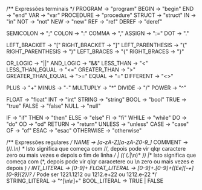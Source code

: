 /** Expressões terminais */
PROGRAM -> "program"
BEGIN -> "begin"
END -> "end"
VAR -> "var"
PROCEDURE -> "procedure"
STRUCT -> "struct"
IN -> "in"
NOT -> "not"
NEW -> "new"
REF -> "ref"
DEREF -> "deref"

SEMICOLON -> ";"
COLON -> ":"
COMMA -> ","
ASSIGN -> ":="
DOT -> "."

LEFT_BRACKET -> "["
RIGHT_BRACKET -> "]"
LEFT_PARENTHESIS -> "("
RIGHT_PARENTHESIS -> ")"
LEFT_BRACES -> "{"
RIGHT_BRACES -> "}"

OR_LOGIC -> "||"
AND_LOGIC -> "&&"
LESS_THAN -> "<"
LESS_THAN_EQUAL -> "<="
GREATER_THAN -> ">"
GREATER_THAN_EQUAL -> ">="
EQUAL -> "="
DIFFERENT -> "<>"

PLUS -> "+"
MINUS -> "-"
MULTUPLY -> "*"
DIVIDE -> "/"
POWER -> "^"

FLOAT -> "float"
INT -> "int"
STRING -> "string"
BOOL -> "bool"
TRUE -> "true"
FALSE -> "false"
NULL -> "null"

IF -> "if"
THEN -> "then"
ELSE -> "else"
FI -> "fi"
WHILE -> "while"
DO -> "do"
OD -> "od"
RETURN -> "return"
UNLESS -> "unless"
CASE -> "case"
OF -> "of"
ESAC -> "esac"
OTHERWISE -> "otherwise"

/** Expressões regulares */
NAME -> [a-zA-Z][a-zA-Z0-9_]*
COMMENT -> (//.*\n) \** Isto significa que começa com //, depois pode vir qlqr caractere zero ou mais vezes e depois o fim de linha  */
           |  (\(* (.|\n)* *\)) |** Isto significa que começa com (*, depois pode vir qlqr caracetere ou \n zero ou mais vezes e depois *) */
INT_LITERAL -> [0-9]+
FLOAT_LITERAL -> [0-9]+\.[0-9]+([Ee][-+][0-9]{2})? /** Pode ser 1221.1212 ou 1212.e+22 ou 1212.e-22 */
STRING_LITERAL -> "^[\n\r]+"
BOOL_LITERAL -> TRUE | FALSE